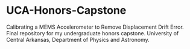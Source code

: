 # UCA-Honors-Capstone
Calibrating a MEMS Accelerometer to Remove Displacement Drift Error. Final repository for my undergraduate honors capstone. University of Central Arkansas, Department of Physics and Astronomy.
